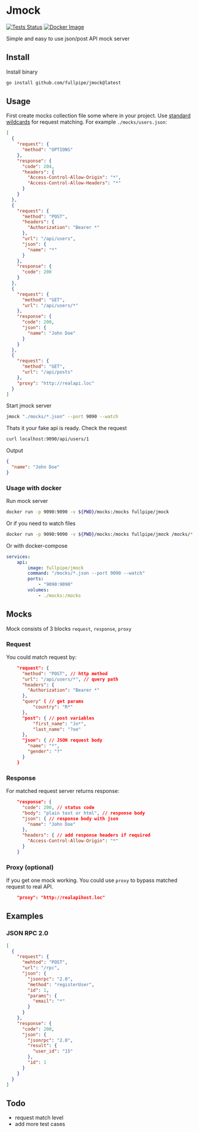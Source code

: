 # Jmock

[![Tests Status](https://github.com/fullpipe/jmock/workflows/Tests/badge.svg)](https://github.com/fullpipe/jmock)
[![Docker Image](https://img.shields.io/docker/image-size/fullpipe/jmock/latest)](https://cloud.docker.com/repository/docker/fullpipe/jmock)

Simple and easy to use json/post API mock server

## Install

Install binary

```sh
go install github.com/fullpipe/jmock@latest
```

## Usage

First create mocks collection file some where in your project. Use [standard
wildcards](http://tldp.org/LDP/GNU-Linux-Tools-Summary/html/x11655.htm) for
request matching. For example `./mocks/users.json`:

```json
[
  {
    "request": {
      "method": "OPTIONS"
    },
    "response": {
      "code": 204,
      "headers": {
        "Access-Control-Allow-Origin": "*",
        "Access-Control-Allow-Headers": "*"
      }
    }
  },
  {
    "request": {
      "method": "POST",
      "headers": {
        "Authorization": "Bearer *"
      },
      "url": "/api/users",
      "json": {
        "name": "*"
      }
    },
    "response": {
      "code": 200
    }
  },
  {
    "request": {
      "method": "GET",
      "url": "/api/users/*"
    },
    "response": {
      "code": 200,
      "json": {
        "name": "John Doe"
      }
    }
  },
  {
    "request": {
      "method": "GET",
      "url": "/api/posts"
    },
    "proxy": "http://realapi.loc"
  }
]
```

Start jmock server

```sh
jmock "./mocks/*.json" --port 9090 --watch
```

Thats it your fake api is ready. Check the request

```sh
curl localhost:9090/api/users/1
```

Output
```json
{
  "name": "John Doe"
}
```

### Usage with docker

Run mock server

```sh
docker run -p 9090:9090 -v ${PWD}/mocks:/mocks fullpipe/jmock
```

Or if you need to watch files

```sh
docker run -p 9090:9090 -v ${PWD}/mocks:/mocks fullpipe/jmock /mocks/*.json --port 9090 --watch
```

Or with docker-compose

```yaml
services:
    api:
        image: fullpipe/jmock
        command: "/mocks/*.json --port 9090 --watch"
        ports:
            - "9090:9090"
        volumes:
            - ./mocks:/mocks
```

## Mocks

Mock consists of 3 blocks `request`, `response`, `proxy`

### Request

You could match request by:

```json
    "request": {
      "method": "POST", // http method
      "url": "/api/users/*", // query path
      "headers": {
        "Authorization": "Bearer *"
      },
      "query" { // get params
          "country": "R*"
      },
      "post": { // post variables
          "first_name": "Jo*",
          "last_name": "?oe"
      },
      "json": { // JSON request body
        "name": "*",
        "gender": "?"
      }
    }
```

### Response

For matched request server returns response:

```json
    "response": {
      "code": 200, // status code
      "body": "plain text or html", // response body
      "json": { // response body with json
        "name": "John Doe"
      },
      "headers": { // add response headers if required
        "Access-Control-Allow-Origin": "*"
      }
    }
 ```

### Proxy (optional)

If you get one mock working. You could use `proxy` to
bypass matched request to real API.

```json
    "proxy": "http://realapihost.loc"
```

## Examples

### JSON RPC 2.0
```json
[
  {
    "request": {
      "mehtod": "POST",
      "url": "/rpc",
      "json": {
        "jsonrpc": "2.0",
        "method": "registerUser",
        "id": 1,
        "params": {
          "email": "*"
        }
      }
    },
    "response": {
      "code": 200,
      "json": {
        "jsonrpc": "2.0",
        "result": {
          "user_id": "15"
        },
        "id": 1
      }
    }
  }
]
```

## Todo

- request match level
- add more test cases
